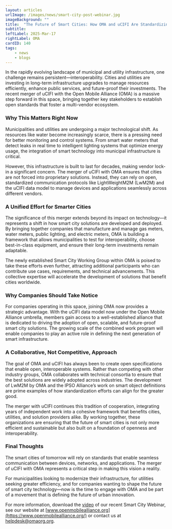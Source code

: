 ```yaml
---
layout: articles
urlImage: /images/news/smart-city-post-webinar.jpg
imageBackground: ""
title:  "The Future of Smart Cities: How OMA and uCIFI Are Standardizing Interoperability"
subtitle: 
leftLabel: 2025-Mar-17
rightLabel: OMA
cardID: 140
tags: 
    - news
    - blogs
---
```

In the rapidly evolving landscape of municipal and utility infrastructure, one challenge remains persistent—interoperability. Cities and utilities are investing in long-term infrastructure upgrades to manage resources efficiently, enhance public services, and future-proof their investments. The recent merger of uCIFI with the Open Mobile Alliance (OMA) is a massive step forward in this space, bringing together key stakeholders to establish open standards that foster a multi-vendor ecosystem.
<!--more-->

### Why This Matters Right Now
Municipalities and utilities are undergoing a major technological shift. As resources like water become increasingly scarce, there is a pressing need for better monitoring and control systems. From smart water meters that detect leaks in real time to intelligent lighting systems that optimize energy usage, the integration of smart technology into municipal infrastructure is critical.

However, this infrastructure is built to last for decades, making vendor lock-in a significant concern. The merger of uCIFI with OMA ensures that cities are not forced into proprietary solutions. Instead, they can rely on open, standardized communication protocols like LightWeightM2M (LwM2M) and the uCIFI data model to manage devices and applications seamlessly across different vendors.

### A Unified Effort for Smarter Cities
The significance of this merger extends beyond its impact on technology—it represents a shift in how smart city solutions are developed and deployed. By bringing together companies that manufacture and manage gas meters, water meters, public lighting, and electric meters, OMA is building a framework that allows municipalities to test for interoperability, choose best-in-class equipment, and ensure their long-term investments remain adaptable.

The newly established Smart City Working Group within OMA is poised to take these efforts even further, attracting additional participants who can contribute use cases, requirements, and technical advancements. This collective expertise will accelerate the development of solutions that benefit cities worldwide.

### Why Companies Should Take Notice
For companies operating in this space, joining OMA now provides a strategic advantage. With the uCIFI data model now under the Open Mobile Alliance umbrella, members gain access to a well-established alliance that is dedicated to driving the adoption of open, scalable, and future-proof smart city solutions. The growing scale of the combined work program will enable companies to play an active role in defining the next generation of smart infrastructure.

### A Collaborative, Not Competitive, Approach
The goal of OMA and uCIFI has always been to create open specifications that enable open, interoperable systems. Rather than competing with other industry groups, OMA collaborates with technical consortia to ensure that the best solutions are widely adopted across industries. The development of LwM2M by OMA and the IPSO Alliance’s work on smart object definitions are prime examples of how standardization efforts can align for the greater good.

The merger with uCIFI continues this tradition of cooperation, integrating years of independent work into a cohesive framework that benefits cities, utilities, and solution providers alike. By working together, these organizations are ensuring that the future of smart cities is not only more efficient and sustainable but also built on a foundation of openness and interoperability.

### Final Thoughts
The smart cities of tomorrow will rely on standards that enable seamless communication between devices, networks, and applications. The merger of uCIFI with OMA represents a critical step in making this vision a reality.

For municipalities looking to modernize their infrastructure, for utilities seeking greater efficiency, and for companies wanting to shape the future of smart city technology—now is the time to engage with OMA and be part of a movement that is defining the future of urban innovation. 

For more information, download the [video](https://community.openmobilealliance.org/ama-webinar-omaucifi-lwm2m-smartcity) of our recent Smart City Webinar, see our website at [www.openmobilealliance.org](https://www.openmobilealliance.org/) or contact us at <helpdesk@omaorg.org>.



